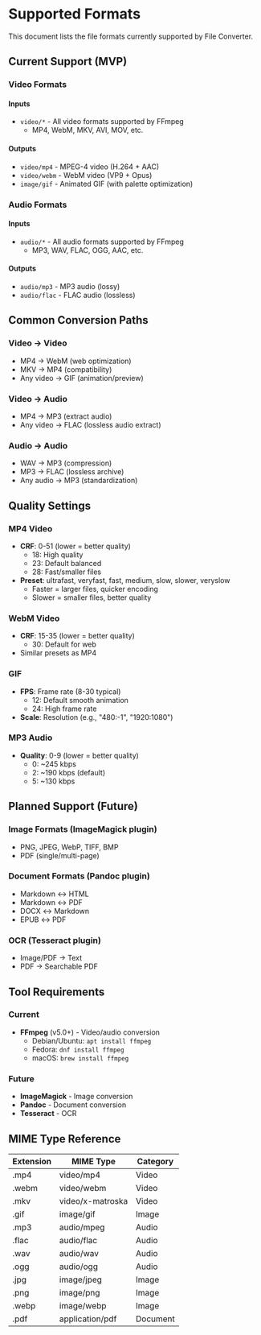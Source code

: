 # Supported Formats

This document lists the file formats currently supported by File Converter.

## Current Support (MVP)

### Video Formats

#### Inputs
- `video/*` - All video formats supported by FFmpeg
  - MP4, WebM, MKV, AVI, MOV, etc.

#### Outputs
- `video/mp4` - MPEG-4 video (H.264 + AAC)
- `video/webm` - WebM video (VP9 + Opus)
- `image/gif` - Animated GIF (with palette optimization)

### Audio Formats

#### Inputs
- `audio/*` - All audio formats supported by FFmpeg
  - MP3, WAV, FLAC, OGG, AAC, etc.

#### Outputs
- `audio/mp3` - MP3 audio (lossy)
- `audio/flac` - FLAC audio (lossless)

## Common Conversion Paths

### Video → Video
- MP4 → WebM (web optimization)
- MKV → MP4 (compatibility)
- Any video → GIF (animation/preview)

### Video → Audio
- MP4 → MP3 (extract audio)
- Any video → FLAC (lossless audio extract)

### Audio → Audio
- WAV → MP3 (compression)
- MP3 → FLAC (lossless archive)
- Any audio → MP3 (standardization)

## Quality Settings

### MP4 Video
- **CRF**: 0-51 (lower = better quality)
  - 18: High quality
  - 23: Default balanced
  - 28: Fast/smaller files
- **Preset**: ultrafast, veryfast, fast, medium, slow, slower, veryslow
  - Faster = larger files, quicker encoding
  - Slower = smaller files, better quality

### WebM Video
- **CRF**: 15-35 (lower = better quality)
  - 30: Default for web
- Similar presets as MP4

### GIF
- **FPS**: Frame rate (8-30 typical)
  - 12: Default smooth animation
  - 24: High frame rate
- **Scale**: Resolution (e.g., "480:-1", "1920:1080")

### MP3 Audio
- **Quality**: 0-9 (lower = better quality)
  - 0: ~245 kbps
  - 2: ~190 kbps (default)
  - 5: ~130 kbps

## Planned Support (Future)

### Image Formats (ImageMagick plugin)
- PNG, JPEG, WebP, TIFF, BMP
- PDF (single/multi-page)

### Document Formats (Pandoc plugin)
- Markdown ↔ HTML
- Markdown ↔ PDF
- DOCX ↔ Markdown
- EPUB ↔ PDF

### OCR (Tesseract plugin)
- Image/PDF → Text
- PDF → Searchable PDF

## Tool Requirements

### Current
- **FFmpeg** (v5.0+) - Video/audio conversion
  - Debian/Ubuntu: `apt install ffmpeg`
  - Fedora: `dnf install ffmpeg`
  - macOS: `brew install ffmpeg`

### Future
- **ImageMagick** - Image conversion
- **Pandoc** - Document conversion
- **Tesseract** - OCR

## MIME Type Reference

| Extension | MIME Type         | Category |
|-----------|-------------------|----------|
| .mp4      | video/mp4         | Video    |
| .webm     | video/webm        | Video    |
| .mkv      | video/x-matroska  | Video    |
| .gif      | image/gif         | Image    |
| .mp3      | audio/mpeg        | Audio    |
| .flac     | audio/flac        | Audio    |
| .wav      | audio/wav         | Audio    |
| .ogg      | audio/ogg         | Audio    |
| .jpg      | image/jpeg        | Image    |
| .png      | image/png         | Image    |
| .webp     | image/webp        | Image    |
| .pdf      | application/pdf   | Document |
